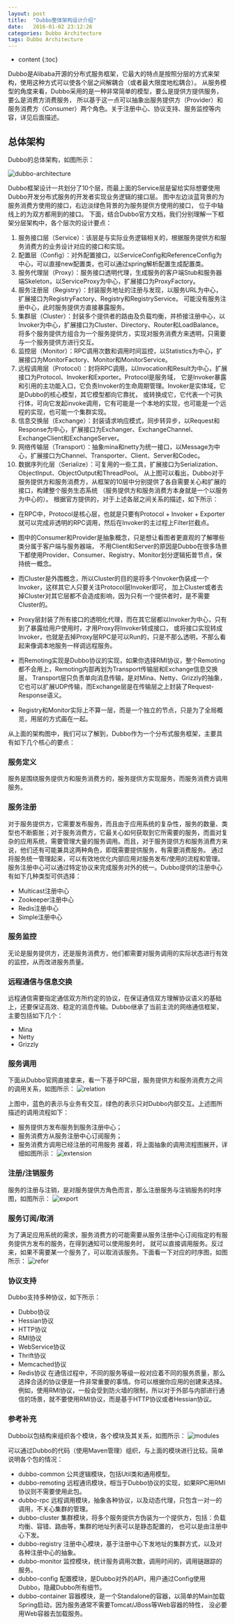 ```yaml
---
layout: post
title:  "Dubbo整体架构设计介绍"
date:   2016-01-02 23:12:26
categories: Dubbo Architecture
tags: Dubbo Architecture
---
```


* content
{:toc}

Dubbo是Alibaba开源的分布式服务框架，它最大的特点是按照分层的方式来架构，使用这种方式可以使各个层之间解耦合（或者最大限度地松耦合）。
从服务模型的角度来看，Dubbo采用的是一种非常简单的模型，要么是提供方提供服务，要么是消费方消费服务，
所以基于这一点可以抽象出服务提供方（Provider）和服务消费方（Consumer）两个角色。关于注册中心、协议支持、服务监控等内容，详见后面描述。


## 总体架构

Dubbo的总体架构，如图所示：

![dubbo-architecture](http://oms5nhjmw.bkt.clouddn.com/dubbo-architecture.jpg)


Dubbo框架设计一共划分了10个层，而最上面的Service层是留给实际想要使用Dubbo开发分布式服务的开发者实现业务逻辑的接口层。
图中左边淡蓝背景的为服务消费方使用的接口，右边淡绿色背景的为服务提供方使用的接口， 位于中轴线上的为双方都用到的接口。
下面，结合Dubbo官方文档，我们分别理解一下框架分层架构中，各个层次的设计要点：

1. 服务接口层（Service）：该层是与实际业务逻辑相关的，根据服务提供方和服务消费方的业务设计对应的接口和实现。
2. 配置层（Config）：对外配置接口，以ServiceConfig和ReferenceConfig为中心，可以直接new配置类，也可以通过spring解析配置生成配置类。
3. 服务代理层（Proxy）：服务接口透明代理，生成服务的客户端Stub和服务器端Skeleton，以ServiceProxy为中心，扩展接口为ProxyFactory。
4. 服务注册层（Registry）：封装服务地址的注册与发现，以服务URL为中心，扩展接口为RegistryFactory、Registry和RegistryService。
可能没有服务注册中心，此时服务提供方直接暴露服务。
5. 集群层（Cluster）：封装多个提供者的路由及负载均衡，并桥接注册中心，以Invoker为中心，扩展接口为Cluster、Directory、Router和LoadBalance。将多个服务提供方组合为一个服务提供方，实现对服务消费方来透明，只需要与一个服务提供方进行交互。
6. 监控层（Monitor）：RPC调用次数和调用时间监控，以Statistics为中心，扩展接口为MonitorFactory、Monitor和MonitorService。
7. 远程调用层（Protocol）：封将RPC调用，以Invocation和Result为中心，扩展接口为Protocol、Invoker和Exporter。Protocol是服务域，
它是Invoker暴露和引用的主功能入口，它负责Invoker的生命周期管理。Invoker是实体域，它是Dubbo的核心模型，其它模型都向它靠扰，
或转换成它，它代表一个可执行体，可向它发起invoke调用，它有可能是一个本地的实现，也可能是一个远程的实现，也可能一个集群实现。
8. 信息交换层（Exchange）：封装请求响应模式，同步转异步，以Request和Response为中心，扩展接口为Exchanger、ExchangeChannel、ExchangeClient和ExchangeServer。
9. 网络传输层（Transport）：抽象mina和netty为统一接口，以Message为中心，扩展接口为Channel、Transporter、Client、Server和Codec。
10. 数据序列化层（Serialize）：可复用的一些工具，扩展接口为Serialization、 ObjectInput、ObjectOutput和ThreadPool。
从上图可以看出，Dubbo对于服务提供方和服务消费方，从框架的10层中分别提供了各自需要关心和扩展的接口，构建整个服务生态系统
（服务提供方和服务消费方本身就是一个以服务为中心的）。
根据官方提供的，对于上述各层之间关系的描述，如下所示：

* 在RPC中，Protocol是核心层，也就是只要有Protocol + Invoker + Exporter就可以完成非透明的RPC调用，然后在Invoker的主过程上Filter拦截点。

* 图中的Consumer和Provider是抽象概念，只是想让看图者更直观的了解哪些类分属于客户端与服务器端，
不用Client和Server的原因是Dubbo在很多场景下都使用Provider、Consumer、Registry、Monitor划分逻辑拓普节点，保持统一概念。

* 而Cluster是外围概念，所以Cluster的目的是将多个Invoker伪装成一个Invoker，这样其它人只要关注Protocol层Invoker即可，
加上Cluster或者去掉Cluster对其它层都不会造成影响，因为只有一个提供者时，是不需要Cluster的。

* Proxy层封装了所有接口的透明化代理，而在其它层都以Invoker为中心，只有到了暴露给用户使用时，才用Proxy将Invoker转成接口，
或将接口实现转成Invoker，也就是去掉Proxy层RPC是可以Run的，只是不那么透明，不那么看起来像调本地服务一样调远程服务。

* 而Remoting实现是Dubbo协议的实现，如果你选择RMI协议，整个Remoting都不会用上，Remoting内部再划为Transport传输层和Exchange信息交换层，
Transport层只负责单向消息传输，是对Mina、Netty、Grizzly的抽象，它也可以扩展UDP传输，而Exchange层是在传输层之上封装了Request-Response语义。

* Registry和Monitor实际上不算一层，而是一个独立的节点，只是为了全局概览，用层的方式画在一起。


从上面的架构图中，我们可以了解到，Dubbo作为一个分布式服务框架，主要具有如下几个核心的要点：

### 服务定义
服务是围绕服务提供方和服务消费方的，服务提供方实现服务，而服务消费方调用服务。

### 服务注册
对于服务提供方，它需要发布服务，而且由于应用系统的复杂性，服务的数量、类型也不断膨胀；对于服务消费方，它最关心如何获取到它所需要的服务，而面对复杂的应用系统，需要管理大量的服务调用。而且，对于服务提供方和服务消费方来说，他们还有可能兼具这两种角色，即既需要提供服务，有需要消费服务。
通过将服务统一管理起来，可以有效地优化内部应用对服务发布/使用的流程和管理。服务注册中心可以通过特定协议来完成服务对外的统一。Dubbo提供的注册中心有如下几种类型可供选择：

* Multicast注册中心
* Zookeeper注册中心
* Redis注册中心
* Simple注册中心

### 服务监控
无论是服务提供方，还是服务消费方，他们都需要对服务调用的实际状态进行有效的监控，从而改进服务质量。

### 远程通信与信息交换
远程通信需要指定通信双方所约定的协议，在保证通信双方理解协议语义的基础上，还要保证高效、稳定的消息传输。Dubbo继承了当前主流的网络通信框架，主要包括如下几个：

* Mina
* Netty
* Grizzly

### 服务调用

下面从Dubbo官网直接拿来，看一下基于RPC层，服务提供方和服务消费方之间的调用关系，如图所示：
![relation](http://oms5nhjmw.bkt.clouddn.com/dubbo-relation.jpg)

上图中，蓝色的表示与业务有交互，绿色的表示只对Dubbo内部交互。上述图所描述的调用流程如下：

* 服务提供方发布服务到服务注册中心；
* 服务消费方从服务注册中心订阅服务；
* 服务消费方调用已经注册的可用服务
接着，将上面抽象的调用流程图展开，详细如图所示：
![extension](http://oms5nhjmw.bkt.clouddn.com/dubbo-extension.jpg)

### 注册/注销服务
服务的注册与注销，是对服务提供方角色而言，那么注册服务与注销服务的时序图，如图所示：
![export](http://oms5nhjmw.bkt.clouddn.com/dubbo-export.jpg)

### 服务订阅/取消
为了满足应用系统的需求，服务消费方的可能需要从服务注册中心订阅指定的有服务提供方发布的服务，在得到通知可以使用服务时，
就可以直接调用服务。反过来，如果不需要某一个服务了，可以取消该服务。下面看一下对应的时序图，如图所示：
![refer](http://oms5nhjmw.bkt.clouddn.com/dubbo-refer.jpg)

### 协议支持
Dubbo支持多种协议，如下所示：

* Dubbo协议
* Hessian协议
* HTTP协议
* RMI协议
* WebService协议
* Thrift协议
* Memcached协议
* Redis协议
在通信过程中，不同的服务等级一般对应着不同的服务质量，那么选择合适的协议便是一件非常重要的事情。你可以根据你应用的创建来选择。例如，使用RMI协议，一般会受到防火墙的限制，所以对于外部与内部进行通信的场景，就不要使用RMI协议，而是基于HTTP协议或者Hessian协议。

### 参考补充
Dubbo以包结构来组织各个模块，各个模块及其关系，如图所示：
![modules](http://oms5nhjmw.bkt.clouddn.com/dubbo-modules.jpg)


可以通过Dubbo的代码（使用Maven管理）组织，与上面的模块进行比较。简单说明各个包的情况：

* dubbo-common 公共逻辑模块，包括Util类和通用模型。
* dubbo-remoting 远程通讯模块，相当于Dubbo协议的实现，如果RPC用RMI协议则不需要使用此包。
* dubbo-rpc 远程调用模块，抽象各种协议，以及动态代理，只包含一对一的调用，不关心集群的管理。
* dubbo-cluster 集群模块，将多个服务提供方伪装为一个提供方，包括：负载均衡、容错、路由等，集群的地址列表可以是静态配置的，
也可以是由注册中心下发。
* dubbo-registry 注册中心模块，基于注册中心下发地址的集群方式，以及对各种注册中心的抽象。
* dubbo-monitor 监控模块，统计服务调用次数，调用时间的，调用链跟踪的服务。
* dubbo-config 配置模块，是Dubbo对外的API，用户通过Config使用Dubbo，隐藏Dubbo所有细节。
* dubbo-container 容器模块，是一个Standalone的容器，以简单的Main加载Spring启动，因为服务通常不需要Tomcat/JBoss等Web容器的特性，
没必要用Web容器去加载服务。


